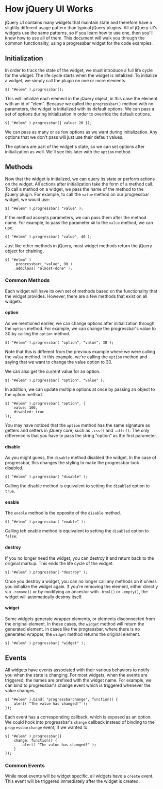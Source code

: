 # How jQuery UI Works

jQuery UI contains many widgets that maintain state
and therefore have a slightly different usage pattern than typical jQuery plugins.
All of jQuery UI's widgets use the same patterns,
so if you learn how to use one, then you'll know how to use all of them.
This document will walk you through the common functionality,
using a progressbar widget for the code examples.

## Initialization

In order to track the state of the widget, we must introduce a full life cycle for the widget.
The life cycle starts when the widget is initalized.
To initialize a widget, we simply call the plugin on one or more elements.

	$( "#elem" ).progressbar();

This will initialize each element in the jQuery object, in this case the element with an id of "elem".
Because we called the `progressbar()` method with no parameters, the widget is initialized with its default options.
We can pass a set of options during initialization in order to override the default options.

	$( "#elem" ).progressbar({ value: 20 });

We can pass as many or as few options as we want during initialization.
Any options that we don't pass will just use their default values.

The options are part of the widget's state,
so we can set options after initialization as well.
We'll see this later with the `option` method.

## Methods

Now that the widget is initialized, we can query its state or perform actions on the widget.
All actions after initialization take the form of a method call.
To call a method on a widget, we pass the name of the method to the jQuery plugin.
For example, to call the `value` method on our progressbar widget, we would use:

	$( "#elem" ).progressbar( "value" );

If the method accepts parameters, we can pass them after the method name.
For example, to pass the parameter `40` to the `value` method, we can use:

	$( "#elem" ).progressbar( "value", 40 );

Just like other methods in jQuery, most widget methods return the jQuery object for chaining.

	$( "#elem" )
		.progressbar( "value", 90 )
		.addClass( "almost-done" );

### Common Methods

Each widget will have its own set of methods based on the functionality that the widget provides.
However, there are a few methods that exist on all widgets.

#### option

As we mentioned earlier, we can change options after initialization through the `option` method.
For example, we can change the progressbar's value to 30 by calling the `option` method.

	$( "#elem" ).progressbar( "option", "value", 30 );

Note that this is different from the previous example where we were calling the `value` method.
In this example, we're calling the `option` method and saying that we want to change the value option to 30.

We can also get the current value for an option.

	$( "#elem" ).progressbar( "option", "value" );

In addition, we can update multiple options at once by passing an object to the option method.

	$( "#elem" ).progressbar( "option", {
		value: 100,
		disabled: true
	});

You may have noticed that the `option` method has the same signature as getters and setters in jQuery core, such as `.css()` and `.attr()`.
The only difference is that you have to pass the string "option" as the first parameter.

#### disable

As you might guess, the `disable` method disabled the widget.
In the case of progressbar, this changes the styling to make the progressbar look disabled.

	$( "#elem" ).progressbar( "disable" );

Calling the disable method is equivalent to setting the `disabled` option to `true`.

#### enable

The `enable` method is the opposite of the `disable` method.

	$( "#elem" ).progressbar( "enable" );

Calling teh enable method is equivalent to setting the `disabled` option to `false`.

#### destroy

If you no longer need the widget, you can destroy it and return back to the original markup.
This ends the life cycle of the widget.

	$( "#elem" ).progressbar( "destroy" );

Once you destroy a widget, you can no longer call any methods on it unless you initialize the widget again.
If you're removing the element, either directly via `.remove()` or by modifying an ancestor with `.html()` or `.empty()`,
the widget will automatically destroy itself.

#### widget

Some widgets generate wrapper elements, or elements disconnected from the original element.
In these cases, the `widget` method will return the generated element.
In cases like the progressbar, where there is no generated wrapper, the `widget` method returns the original element.

	$( "#elem" ).progressbar( "widget" );

## Events

All widgets have events associated with their various behaviors to notify you when the state is changing.
For most widgets, when the events are triggered, the names are prefixed with the widget name.
For example, we can bind to progressbar's change event which is triggered whenever the value changes.

	$( "#elem" ).bind( "progressbarchange", function() {
		alert( "The value has changed!" );
	});

Each event has a corresponding callback, which is exposed as an option.
We could hook into progressbar's `change` callback instead of binding to the `progressbarchange` event, if we wanted to.

	$( "#elem" ).progressbar({
		change: function() {
			alert( "The value has changed!" );
		}
	});

### Common Events

While most events will be widget specific, all widgets have a `create` event.
This event will be triggered immediately after the widget is created.
